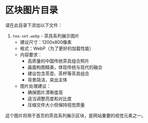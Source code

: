# 区块图片目录

请在此目录下添加以下文件：

1. `tea-set.webp` - 茶具系列展示图片
   - 建议尺寸：1200x800像素
   - 格式：WebP（为了更好的加载性能）
   - 内容要求：
     - 高质量的中国传统茶具组合照片
     - 画面构图精美，体现传统与现代的融合
     - 建议包含茶壶、茶杯等茶具组合
     - 背景简洁，突出主体
   - 图片处理建议：
     - 确保图片清晰度高
     - 适当调整亮度和对比度
     - 压缩文件大小但保持视觉质量

这个图片将用于首页的茶具系列展示区块，是网站重要的视觉元素之一。 